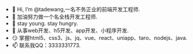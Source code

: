 - 👋 Hi, I’m @tadewang,一名不务正业的前端开发工程师.
- 👀 加油努力做一个名全栈开发工程师.
- 🌱 stay young. stay hungry.
- 💞️ 从事web开发、h5开发、app开发、小程序开发.
- 😏 掌握html5、css3、js、jq、vue、react、uniapp、taro、nodejs、java.
- 📫 联系我QQ：3333331773.
